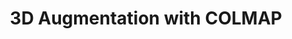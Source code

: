 ---
layout: page
title: 3D Augmentation with COLMAP
description: Developed an offline Augmented Reality (AR) viewer that overlays virtual objects onto 3D scenes, using COLMAP for reconstruction and implementing a custom RANSAC algorithm for plane detection, geometric transformations, and 3D-to-2D projection.
img: assets/img/colmap.jpg
redirect: ../assets/pdf/colmap.pdf
importance: 1
category: fun
---